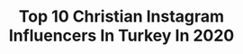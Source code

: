 ---
title: Top 10 Christian Instagram Influencers In Turkey In 2020
description: >-
  Find top christian Instagram influencers in Turkey in 2020. Most popular hashtags: #istanbul #turkey #ad.
platform: Instagram
hits: 58
text_top: Discover the most popular Instagram influencers on inBeat.
text_bottom: inBeat has 58 Instagram influencers like this in Turkey for you to work with.
profiles:
  - username: "lostleblanc"
    fullname: >-
      Christian LeBlanc
    bio: >-
      Escaped the 9-5 🌴 YouTube / Travel let's talk: christian@lostleblanc.com @lostcreatoracademy 🎥👇🏼
    location: "Turkey"
    followers: 664924
    engagement: 580
    commentsToLikes: 0.008433
    id: ck0tz8554pftx0i19bad49rhk
    verified: true
    hashtags: "#tulum, #lostcreators"
  - username: "christian_ferretti"
    fullname: >-
      Christian Ferretti
    bio: >-
      Fashion and Beauty Photographer Director. Represented by IMG Lens Worldwide. @specialagentferretti
    location: "Turkey"
    followers: 60614
    engagement: 474
    commentsToLikes: 0.000000
    id: ck15r1n8b5owk0i19xwdkrkou
    verified: false
    hashtags: "#nails, #makeup, #joaoknorr, #heriethpaul"
  - username: "christianhornerofficial"
    fullname: >-
      Christian Horner
    bio: >-
      Team Principal @RedBullRacing and @wingsforlife Ambassador.
    location: "Turkey"
    followers: 794393
    engagement: 464
    commentsToLikes: 0.007710
    id: ck5zm11u9lpoo0i14p3ue7b2g
    verified: true
    hashtags: "#imola, #turkishgp, #redbull, #astonmartinredbullracing"
  - username: "sunduzdurmazofficial"
    fullname: >-
      Siham Mansouri
    bio: >-
      Sündüz Durmaz resmi hesabıdır Büyük beden manken⛹️‍♀️ DOYA DOYA MODA 2020 GÖNÜLLERİN ŞAMPİYONU WhatsApp: 0905537384963
    location: "Turkey"
    followers: 180922
    engagement: 175
    commentsToLikes: 0.014118
    id: ck13a2sgaocji0i19usnk7mip
    verified: false
    hashtags: "#ankara, #izmir, #youtubeuse, #oran"
  - username: "amcgrimes5"
    fullname: >-
      Merve
    bio: >-
      JUST A WEIRD FAN
    location: "Turkey"
    followers: 30226
    engagement: 663
    commentsToLikes: 0.006464
    id: ck15thtaki5ao0i19hinib55i
    verified: false
    hashtags: ""
  - username: "sheldon.shopping"
    fullname: >-
      sheldon shoes shopping
    bio: >-
      TÜM KARGOLARIMIZ ŞEFFAFTIR 📦 ♻️ DEĞİŞİM 🌍 TÜRKİYENİN HER YERİNE HIZLI KARGO 💶 KAPIDA ÖDEME 💳 SİPARİŞ⤵️ 📞 WP:0541 221 32 73/0534 838 01 51
    location: "Turkey"
    followers: 18111
    engagement: 316
    commentsToLikes: 0.032322
    id: ck8t5de189qqz0j78v1syae3v
    verified: false
    hashtags: "#christianlouboutin, #sporayakkab, #louboutin, #redsoles"
  - username: "dorukutuk_"
    fullname: >-
      Doriloji
    bio: >-
      trips 🌍 Radiology
    location: "Turkey"
    followers: 2869
    engagement: 1591
    commentsToLikes: 0.052173
    id: ckap8hdc5ob4n0i78hd8m8jcc
    verified: false
    hashtags: "#at, #sweden, #roamersclub, #nofilter"
  - username: "i.am.rosemarie"
    fullname: >-
      Model 🌹Traveldiary
    bio: >-
      Management @ivetfashion ⛳️ right now - right here: SOFIA ~My currency is miles~
    location: "Turkey"
    followers: 30001
    engagement: 305
    commentsToLikes: 0.052000
    id: ck55myhyw53tg0i11f999ayob
    verified: false
    hashtags: "#bulgaria, #istanbul, #culture, #bosphorus"
  - username: "zeynepkalkan"
    fullname: >-
      Zeynep Uludağ
    bio: >-
      ♡ Based in Belgium Y.A.Z | Wifey to @alperuludag_ | Mom of @ygmruludag_
    location: "Turkey"
    followers: 122691
    engagement: 262
    commentsToLikes: 0.051032
    id: ck0u6g9la1xlr0i1997xbi21q
    verified: false
    hashtags: "#mdv, #momanddaughter, #manieredevoir, #gailadesign"
  - username: "backfromovie"
    fullname: >-
      Back from Movie
    bio: >-
      Dizi sayfamız: @dizieditleri
    location: "Turkey"
    followers: 47524
    engagement: 642
    commentsToLikes: 0.014544
    id: ckaoxp4s6e7550i78a8sa6zaq
    verified: false
    hashtags: "#jksimmons, #joaquinphoenix, #rosamundpike, #mrbrunner"
---